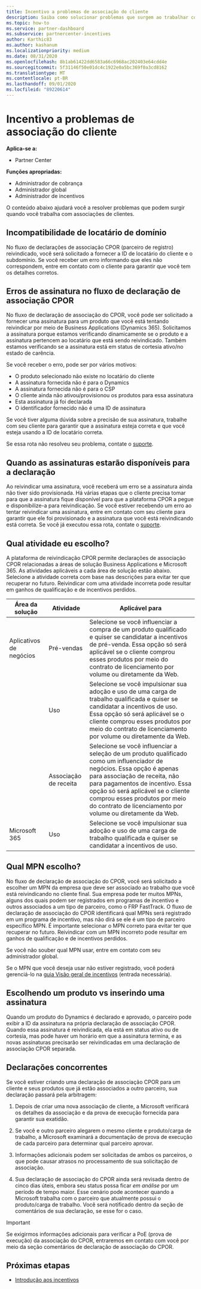 ```yaml
---
title: Incentivo a problemas de associação do cliente
description: Saiba como solucionar problemas que surgem ao trabalhar com associações de cliente reivindicadas de CPOR (parceiro de registro).
ms.topic: how-to
ms.service: partner-dashboard
ms.subservice: partnercenter-incentives
author: Karthic83
ms.author: kashanum
ms.localizationpriority: medium
ms.date: 08/31/2020
ms.openlocfilehash: 8b1ab61422dd6583a66c6968ac202403e64cdd4e
ms.sourcegitcommit: 5f31146f50e01dc4c1922e0a5bc369f0a3cd8162
ms.translationtype: MT
ms.contentlocale: pt-BR
ms.lasthandoff: 09/01/2020
ms.locfileid: "89220614"
---
```

# <a name="incentives-customer-association-issues"></a>Incentivo a problemas de associação do cliente

**Aplica-se a:**

- Partner Center

**Funções apropriadas:**

- Administrador de cobrança
- Administrador global
- Administrador de incentivos

O conteúdo abaixo ajudará você a resolver problemas que podem surgir quando você trabalha com associações de clientes.

## <a name="domain-tenant-mismatch"></a>Incompatibilidade de locatário de domínio

No fluxo de declarações de associação CPOR (parceiro de registro) reivindicado, você será solicitado a fornecer a ID de locatário do cliente e o subdomínio. Se você receber um erro informando que eles não correspondem, entre em contato com o cliente para garantir que você tem os detalhes corretos.

## <a name="subscription-errors-in-the-cpor-association-claim-flow"></a>Erros de assinatura no fluxo de declaração de associação CPOR

No fluxo de declaração de associação do CPOR, você pode ser solicitado a fornecer uma assinatura para um produto que você está tentando reivindicar por meio de Business Applications (Dynamics 365). Solicitamos a assinatura porque estamos verificando dinamicamente se o produto e a assinatura pertencem ao locatário que está sendo reivindicado. Também estamos verificando se a assinatura está em status de cortesia ativo/no estado de carência.

Se você receber o erro, pode ser por vários motivos:

- O produto selecionado não existe no locatário do cliente
- A assinatura fornecida não é para o Dynamics
- A assinatura fornecida não é para o CSP
- O cliente ainda não ativou/provisionou os produtos para essa assinatura
- Esta assinatura já foi declarada
- O identificador fornecido não é uma ID de assinatura

Se você tiver alguma dúvida sobre a precisão de sua assinatura, trabalhe com seu cliente para garantir que a assinatura esteja correta e que você esteja usando a ID de locatário correta.

Se essa rota não resolveu seu problema, contate o [suporte](https://partner.microsoft.com/dashboard/support/incentives/servicerequests?category=incentives).

## <a name="when-subscriptions-will-be-available-to-claim"></a>Quando as assinaturas estarão disponíveis para a declaração

Ao reivindicar uma assinatura, você receberá um erro se a assinatura ainda não tiver sido provisionada. Há várias etapas que o cliente precisa tomar para que a assinatura fique disponível para que a plataforma CPOR a pegue e disponibilize-a para reivindicação. Se você estiver recebendo um erro ao tentar reivindicar uma assinatura, entre em contato com seu cliente para garantir que ele foi provisionado e a assinatura que você está reivindicando está correta. Se você já executou essa rota, contate o [suporte](https://partner.microsoft.com/dashboard/support/incentives/servicerequests?category=incentives).

## <a name="which-activity-do-i-choose"></a>Qual atividade eu escolho?

A plataforma de reivindicação CPOR permite declarações de associação CPOR relacionadas a áreas de solução Business Applications e Microsoft 365. As atividades aplicáveis a cada área de solução estão abaixo. Selecione a atividade correta com base nas descrições para evitar ter que recuperar no futuro. Reivindicar com uma atividade incorreta pode resultar em ganhos de qualificação e de incentivos perdidos.


| Área da solução | Atividade | Aplicável para |
| ------ | ----------- | ----------- |
| Aplicativos de negócios      | Pré-vendas   | Selecione se você influenciar a compra de um produto qualificado e quiser se candidatar a incentivos de pré-venda. Essa opção só será aplicável se o cliente comprou esses produtos por meio do contrato de licenciamento por volume ou diretamente da Web. |
|    |  Uso  | Selecione se você impulsionar sua adoção e uso de uma carga de trabalho qualificada e quiser se candidatar a incentivos de uso. Essa opção só será aplicável se o cliente comprou esses produtos por meio do contrato de licenciamento por volume ou diretamente da Web. |
|    | Associação de receita   | Selecione se você influenciar a seleção de um produto qualificado como um influenciador de negócios. Essa opção é apenas para associação de receita, não para pagamentos de incentivo. Essa opção só será aplicável se o cliente comprou esses produtos por meio do contrato de licenciamento por volume ou diretamente da Web.   |
| Microsoft 365   | Uso   | Selecione se você impulsionar sua adoção e uso de uma carga de trabalho qualificada e quiser se candidatar a incentivos de uso. |

## <a name="which-mpn-do-i-choose"></a>Qual MPN escolho?

No fluxo de declaração de associação do CPOR, você será solicitado a escolher um MPN da empresa que deve ser associado ao trabalho que você está reivindicando no cliente final. Sua empresa pode ter muitos MPNs, alguns dos quais podem ser registrados em programas de incentivo e outros associados a um tipo de parceiro, como o FRP FastTrack. O fluxo de declaração de associação do CPOR identificará qual MPNs será registrado em um programa de incentivo, mas não dirá se ele é um tipo de parceiro específico MPN. É importante selecionar o MPN correto para evitar ter que recuperar no futuro. Reivindicar com um MPN incorreto pode resultar em ganhos de qualificação e de incentivos perdidos.

Se você não souber qual MPN usar, entre em contato com seu administrador global.

Se o MPN que você deseja usar não estiver registrado, você poderá gerenciá-lo na [guia Visão geral de incentivos](https://partner.microsoft.com/dashboard/incentives/enrollment/summary) (entrada necessária).

## <a name="choosing-a-product-vs-entering-a-subscription"></a>Escolhendo um produto vs inserindo uma assinatura

Quando um produto do Dynamics é declarado e aprovado, o parceiro pode exibir a ID da assinatura na própria declaração de associação CPOR. Quando essa assinatura é reivindicada, ela está em status ativo ou de cortesia, mas pode haver um horário em que a assinatura termina, e as novas assinaturas precisarão ser reivindicadas em uma declaração de associação CPOR separada.

## <a name="competing-claims"></a>Declarações concorrentes

Se você estiver criando uma declaração de associação CPOR para um cliente e seus produtos que já estão associados a outro parceiro, sua declaração passará pela arbitragem:

1. Depois de criar uma nova associação de cliente, a Microsoft verificará os detalhes da associação e da prova de execução fornecida para garantir sua exatidão.

2. Se você e outro parceiro alegarem o mesmo cliente e produto/carga de trabalho, a Microsoft examinará a documentação de prova de execução de cada parceiro para determinar qual parceiro aprovar.

3. Informações adicionais podem ser solicitadas de ambos os parceiros, o que pode causar atrasos no processamento de sua solicitação de associação.

4. Sua declaração de associação do CPOR ainda será revisada dentro de cinco dias úteis, embora seu status possa ficar _em análise_ por um período de tempo maior. Esse cenário pode acontecer quando a Microsoft trabalha com o parceiro que atualmente possui o produto/carga de trabalho. Você será notificado dentro da seção de comentários de sua declaração, se esse for o caso. 

>[!IMPORTANT]
>Se exigirmos informações adicionais para verificar a PoE (prova de execução) da associação do CPOR, entraremos em contato com você por meio da seção comentários de declaração de associação do CPOR.

## <a name="next-steps"></a>Próximas etapas

- [Introdução aos incentivos](incentives-get-started-intro.md)

